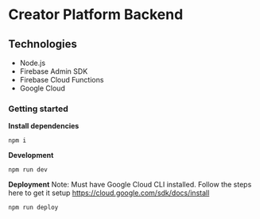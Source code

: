 # Creator Platform Backend

## Technologies

- Node.js
- Firebase Admin SDK
- Firebase Cloud Functions
- Google Cloud

### Getting started

**Install dependencies**

```
npm i
```

**Development**

```
npm run dev
```

**Deployment**
Note: Must have Google Cloud CLI installed. Follow the steps here to get it setup https://cloud.google.com/sdk/docs/install

```
npm run deploy
```
